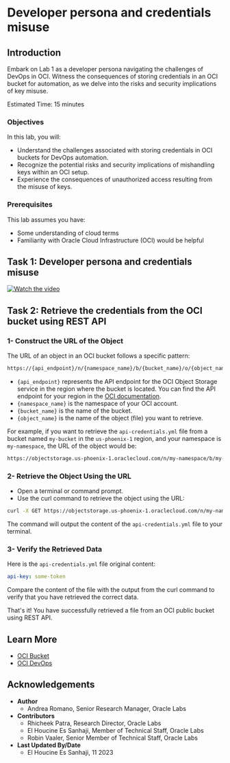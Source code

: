 # Developer persona and credentials misuse

## Introduction

Embark on Lab 1 as a developer persona navigating the challenges of DevOps in OCI. Witness the consequences of storing credentials in an OCI bucket for automation, as we delve into the risks and security implications of key misuse.

Estimated Time: 15 minutes

### Objectives

In this lab, you will:

* Understand the challenges associated with storing credentials in OCI buckets for DevOps automation.
* Recognize the potential risks and security implications of mishandling keys within an OCI setup.
* Experience the consequences of unauthorized access resulting from the misuse of keys.

### Prerequisites

This lab assumes you have:

* Some understanding of cloud terms
* Familiarity with Oracle Cloud Infrastructure (OCI) would be helpful

## Task 1: Developer persona and credentials misuse

<!--- TODO: add Lab-1 video -->
   [
      ![Watch the video](https://i.stack.imgur.com/Vp2cE.png)
   ](https://youtu.be/vt5fpE0bzSY)

## Task 2: Retrieve the credentials from the OCI bucket using REST API  

### 1- Construct the URL of the Object

The URL of an object in an OCI bucket follows a specific pattern:

``` bash
https://{api_endpoint}/n/{namespace_name}/b/{bucket_name}/o/{object_name}
```

* `{api_endpoint}` represents the API endpoint for the OCI Object Storage service in the region where the bucket is located. You can find the API endpoint for your region in the [OCI documentation](https://docs.oracle.com/en-us/iaas/Content/General/Concepts/regions.htm).
* `{namespace_name}` is the namespace of your OCI account.
* `{bucket_name}` is the name of the bucket.
* `{object_name}` is the name of the object (file) you want to retrieve.

For example, if you want to retrieve the `api-credentials.yml` file from a bucket named `my-bucket` in the `us-phoenix-1` region, and your namespace is `my-namespace`, the URL of the object would be:

``` bash
https://objectstorage.us-phoenix-1.oraclecloud.com/n/my-namespace/b/my-bucket/o/api-credentials.yml
```

### 2- Retrieve the Object Using the URL

* Open a terminal or command prompt.
* Use the curl command to retrieve the object using the URL:

``` bash
curl -X GET https://objectstorage.us-phoenix-1.oraclecloud.com/n/my-namespace/b/my-bucket/o/api-credentials.yml
```

The command will output the content of the `api-credentials.yml` file to your terminal.

### 3- Verify the Retrieved Data

Here is the `api-credentials.yml` file original content:

``` yml
api-key: some-token
```

Compare the content of the file with the output from the curl command to verify that you have retrieved the correct data.

That's it! You have successfully retrieved a file from an OCI public bucket using REST API.

## Learn More

* [OCI Bucket](https://docs.oracle.com/en-us/iaas/Content/Object/Tasks/managingbuckets.htm)
* [OCI DevOps](https://www.oracle.com/devops/devops-service/)

## Acknowledgements

* **Author**
  * Andrea Romano, Senior Research Manager, Oracle Labs
* **Contributors**
  * Rhicheek Patra, Research Director, Oracle Labs
  * El Houcine Es Sanhaji, Member of Technical Staff, Oracle Labs
  * Robin Vaaler, Senior Member of Technical Staff,  Oracle Labs
* **Last Updated By/Date**
  * El Houcine Es Sanhaji, 11 2023
